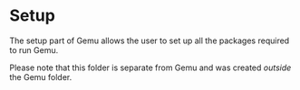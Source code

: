 # Setup
The setup part of Gemu allows the user to set up all the packages required to run Gemu.

Please note that this folder is separate from Gemu and was created *outside* the Gemu folder.

